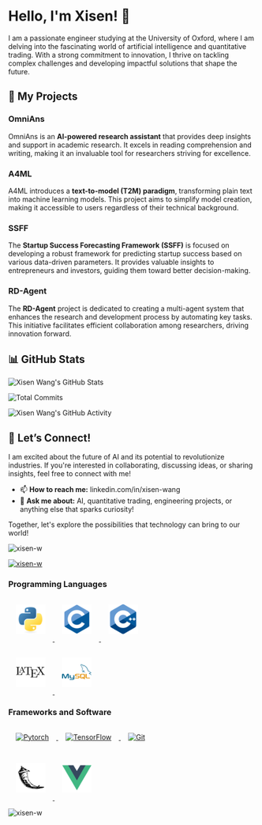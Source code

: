 <!--
**xisen-w/xisen-w** is a ✨ _special_ ✨ repository because its `README.md` (this file) appears on your GitHub profile.

Here are some ideas to get you started:

- 🔭 I’m currently working on ...
- 🌱 I’m currently learning ...
- 👯 I’m looking to collaborate on ...
- 🤔 I’m looking for help with ...
- 💬 Ask me about ...
- 📫 How to reach me: ...
- 😄 Pronouns: ...
- ⚡ Fun fact: ...
-->

# Hello, I'm Xisen! 👋

I am a passionate engineer studying at the University of Oxford, where I am delving into the fascinating world of artificial intelligence and quantitative trading. With a strong commitment to innovation, I thrive on tackling complex challenges and developing impactful solutions that shape the future.

## 🚀 My Projects

### OmniAns
OmniAns is an **AI-powered research assistant** that provides deep insights and support in academic research. It excels in reading comprehension and writing, making it an invaluable tool for researchers striving for excellence.

### A4ML
A4ML introduces a **text-to-model (T2M) paradigm**, transforming plain text into machine learning models. This project aims to simplify model creation, making it accessible to users regardless of their technical background.

### SSFF
The **Startup Success Forecasting Framework (SSFF)** is focused on developing a robust framework for predicting startup success based on various data-driven parameters. It provides valuable insights to entrepreneurs and investors, guiding them toward better decision-making.

### RD-Agent
The **RD-Agent** project is dedicated to creating a multi-agent system that enhances the research and development process by automating key tasks. This initiative facilitates efficient collaboration among researchers, driving innovation forward.

## 📊 GitHub Stats
![Xisen Wang's GitHub Stats](https://github-readme-stats.vercel.app/api?username=xisen-w&show_icons=true&hide_border=true)

![Total Commits](https://img.shields.io/badge/commits-335-blue)

![Xisen Wang's GitHub Activity](https://github-readme-activity.herokuapp.com/graph?username=xisen-w&theme=react-dark)


## 🌟 Let’s Connect!
I am excited about the future of AI and its potential to revolutionize industries. If you're interested in collaborating, discussing ideas, or sharing insights, feel free to connect with me!

- 📫 **How to reach me:** linkedin.com/in/xisen-wang
- 💬 **Ask me about:** AI, quantitative trading, engineering projects, or anything else that sparks curiosity!

Together, let's explore the possibilities that technology can bring to our world!

<p align="left">
  <img src="https://komarev.com/ghpvc/?username=xisen-w&label=Profile%20views&color=0e75b6&style=flat" alt="xisen-w" />
</p>

<p align="left">
  <a href="https://github.com/ryo-ma/github-profile-trophy">
    <img src="https://github-profile-trophy.vercel.app/?username=xisen-w&row=2&column=4&margin-w=20&margin-h=15&title=MultiLanguage,Commits,PullRequest,Repositories,Stars,Followers,Experience,Issues" alt="xisen-w" />
  </a>
</p>

<h3 align="left">Programming Languages</h3>
<p align="left"> 
  <a href="https://www.python.org" target="_blank" rel="noreferrer"> 
    <img src="https://raw.githubusercontent.com/devicons/devicon/master/icons/python/python-original.svg" alt="Python" width="60" height="60" style="margin: 15px;"/> 
  </a> 
  <a href="https://www.cprogramming.com/" target="_blank" rel="noreferrer"> 
    <img src="https://raw.githubusercontent.com/devicons/devicon/master/icons/c/c-original.svg" alt="C" width="60" height="60" style="margin: 15px;"/> 
  </a> 
  <a href="https://www.w3schools.com/cpp/" target="_blank" rel="noreferrer"> 
    <img src="https://raw.githubusercontent.com/devicons/devicon/master/icons/cplusplus/cplusplus-original.svg" alt="C++" width="60" height="60" style="margin: 15px;"/> 
  </a> 
</p>
<p align="left"> 
  <a href="https://www.latex-project.org/" target="_blank" rel="noreferrer"> 
    <img src="https://raw.githubusercontent.com/devicons/devicon/master/icons/latex/latex-original.svg" alt="LaTeX" width="60" height="60" style="margin: 15px;"/> 
  </a>
  <a href="https://www.mysql.com/" target="_blank" rel="noreferrer"> 
    <img src="https://raw.githubusercontent.com/devicons/devicon/master/icons/mysql/mysql-original-wordmark.svg" alt="MySQL" width="60" height="60" style="margin: 15px;"/> 
  </a> 
</p>

<h3 align="left">Frameworks and Software</h3>
<p align="left"> 
  <a href="https://pytorch.org/" target="_blank" rel="noreferrer"> 
    <img src="https://www.vectorlogo.zone/logos/pytorch/pytorch-icon.svg" alt="Pytorch" width="60" height="60" style="margin: 15px;"/> 
  </a> 
  <a href="https://www.tensorflow.org" target="_blank" rel="noreferrer"> 
    <img src="https://www.vectorlogo.zone/logos/tensorflow/tensorflow-icon.svg" alt="TensorFlow" width="60" height="60" style="margin: 15px;"/> 
  </a> 
  <a href="https://git-scm.com/" target="_blank" rel="noreferrer"> 
    <img src="https://www.vectorlogo.zone/logos/git-scm/git-scm-icon.svg" alt="Git" width="60" height="60" style="margin: 15px;"/> 
  </a> 
</p>
<p align="left">  
  <a href="https://flask.palletsprojects.com/" target="_blank" rel="noreferrer"> 
    <img src="https://raw.githubusercontent.com/devicons/devicon/master/icons/flask/flask-original.svg" alt="Flask" width="60" height="60" style="margin: 15px;"/> 
  </a> 
  <a href="https://vuejs.org/" target="_blank" rel="noreferrer"> 
    <img src="https://raw.githubusercontent.com/devicons/devicon/master/icons/vuejs/vuejs-original.svg" alt="Vue" width="60" height="60" style="margin: 15px;"/> 
  </a> 
</p>

<p>&nbsp;<img align="left" src="https://github-readme-stats.vercel.app/api/top-langs/?username=xisen-w&layout=compact&locale=en" alt="xisen-w" /></p>
